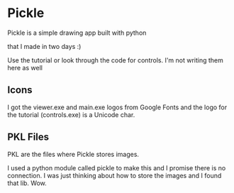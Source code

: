# Pickle

Pickle is a simple drawing app built with python

that I made in two days :)

Use the tutorial or look through the code for controls. I'm not writing them here as well

## Icons

I got the viewer.exe and main.exe logos from Google Fonts and the logo for the tutorial (controls.exe) is a Unicode char.

## PKL Files

PKL are the files where Pickle stores images.

I used a python module called pickle to make this and I promise there is no connection. I was just thinking about how to store the images and I found that lib. Wow.
